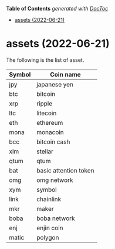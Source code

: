 <!-- START doctoc generated TOC please keep comment here to allow auto update -->
<!-- DON'T EDIT THIS SECTION, INSTEAD RE-RUN doctoc TO UPDATE -->
**Table of Contents**  *generated with [DocToc](https://github.com/thlorenz/doctoc)*

- [assets (2022-06-21)](#assets-2022-06-21)

<!-- END doctoc generated TOC please keep comment here to allow auto update -->

# assets (2022-06-21)

The following is the list of asset.

Symbol | Coin name
------------ | ------------
jpy | japanese yen
btc | bitcoin
xrp | ripple
ltc | litecoin
eth | ethereum
mona | monacoin
bcc | bitcoin cash
xlm | stellar
qtum | qtum
bat | basic attention token
omg | omg network
xym | symbol
link | chainlink
mkr | maker
boba | boba network
enj | enjin coin
matic | polygon
